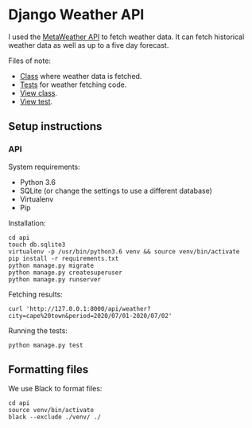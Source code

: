# Django Weather API

I used the [MetaWeather API](https://www.metaweather.com/api/) to fetch weather data. It can fetch historical weather data as well as up to a five day forecast.

Files of note:
 - [Class](./api/weather/metaweather.py) where weather data is fetched.
 - [Tests](api/weather/tests/test_metaweather.py) for weather fetching code.
 - [View class](api/api/views.py).
 - [View test](api/api/tests/test_api.py).

## Setup instructions

### API

System requirements:

- Python 3.6
- SQLite (or change the settings to use a different database)
- Virtualenv
- Pip

Installation:

```
cd api
touch db.sqlite3
virtualenv -p /usr/bin/python3.6 venv && source venv/bin/activate
pip install -r requirements.txt
python manage.py migrate
python manage.py createsuperuser
python manage.py runserver
```

Fetching results:

```
curl 'http://127.0.0.1:8000/api/weather?city=cape%20town&period=2020/07/01-2020/07/02'
```

Running the tests:

```
python manage.py test
```

## Formatting files

We use Black to format files:

```
cd api
source venv/bin/activate
black --exclude ./venv/ ./
```